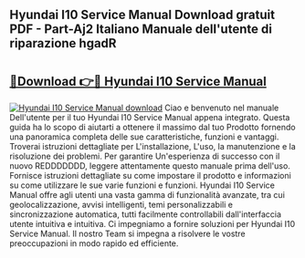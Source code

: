 ## Hyundai I10 Service Manual Download gratuit PDF - Part-Aj2 Italiano Manuale dell'utente di riparazione hgadR

# <h2><a href="http://df93r6p.blite.top/?on=Hyundai+I10+Service+Manual">🔗Download 👉🔴 Hyundai I10 Service Manual</a></h2>

[![Hyundai I10 Service Manual download](https://i.imgur.com/lujVjoI.png)](http://df93r6p.blite.top/?on=Hyundai+I10+Service+Manual)
Ciao e benvenuto nel manuale Dell'utente per il tuo Hyundai I10 Service Manual appena integrato. Questa guida ha lo scopo di aiutarti a ottenere il massimo dal tuo Prodotto fornendo una panoramica completa delle sue caratteristiche, funzioni e vantaggi. Troverai istruzioni dettagliate per L'installazione, L'uso, la manutenzione e la risoluzione dei problemi. Per garantire Un'esperienza di successo con il nuovo REDDDDDDD, leggere attentamente questo manuale prima dell'uso. Fornisce istruzioni dettagliate su come impostare il prodotto e informazioni su come utilizzare le sue varie funzioni e funzioni. Hyundai I10 Service Manual offre agli utenti una vasta gamma di funzionalità avanzate, tra cui geolocalizzazione, avvisi intelligenti, temi personalizzabili e sincronizzazione automatica, tutti facilmente controllabili dall'interfaccia utente intuitiva e intuitiva. Ci impegniamo a fornire soluzioni per Hyundai I10 Service Manual. Il nostro Team si impegna a risolvere le vostre preoccupazioni in modo rapido ed efficiente.
